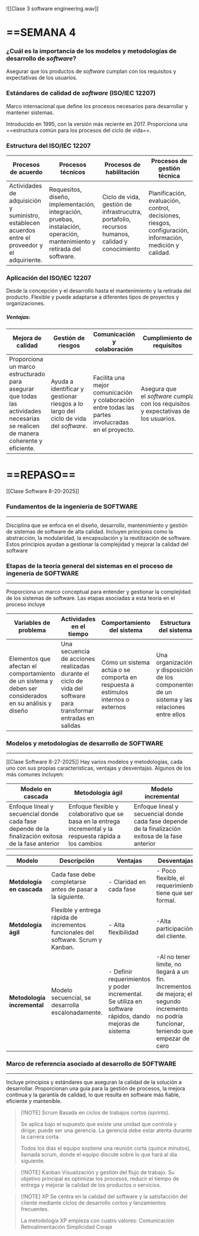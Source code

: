 ![[Clase 3 software engineering.wav]]
# ==SEMANA 4

### ¿Cuál es la importancia de los modelos y metodologías de desarrollo de _software_?

Asegurar que los productos de _software_ cumplan con los requisitos y expectativas de los usuarios.

### Estándares de calidad de _software_ (ISO/IEC 12207)

Marco internacional que define los procesos necesarios para desarrollar y mantener sistemas.

Introducido en 1995, con la versión más reciente en 2017. Proporciona una ==estructura común para los procesos del ciclo de vida==.

### Estructura del ISO/IEC 12207

| Procesos de acuerdo                                                                               | Procesos técnicos                                                                                                        | Procesos de habilitación                                                                       | Procesos de gestión técnica                                                                              |
| ------------------------------------------------------------------------------------------------- | ------------------------------------------------------------------------------------------------------------------------ | ---------------------------------------------------------------------------------------------- | -------------------------------------------------------------------------------------------------------- |
| Actividades de adquisición y suministro, establecen acuerdos entre el proveedor y el adquiriente. | Requesitos, diseño, implementación, integración, pruebas, instalación, operación, mantenimiento y retirada del software. | Ciclo de vida, gestión de infrastrucutra, portafolio, recursos humanos, calidad y conocimiento | Planificación, evaluación, control, decisiones, riesgos, configuración, información, medición y calidad. |
### Aplicación del ISO/IEC 12207

Desde la concepción y el desarrollo hasta el mantenimiento y la retirada del producto. Flexible y puede adaptarse a diferentes tipos de proyectos y organizaciones.

##### Ventajas:

| Mejora de calidad                                                                                                                 | Gestión de riesgos                                                                   | Comunicación y colaboración                                                                        | Cumplimiento de requisitos                                                          |
| --------------------------------------------------------------------------------------------------------------------------------- | ------------------------------------------------------------------------------------ | -------------------------------------------------------------------------------------------------- | ----------------------------------------------------------------------------------- |
| Proporciona un marco estructurado para asegurar que todas las actividades necesarias se realicen de manera coherente y eficiente. | Ayuda a identificar y gestionar riesgos a lo largo del ciclo de vida del _software_. | Facilita una mejor comunicación y colaboración entre todas las partes involucradas en el proyecto. | Asegura que el _software_ cumpla con los requisitos y expectativas de los usuarios. |
# ==REPASO==
[[Clase Software 8-20-2025]]
### Fundamentos de la ingeniería de SOFTWARE
---
Disciplina que se enfoca en el diseño, desarrollo, mantenimiento y gestión de sistemas de software de alta calidad. Incluyen principios como la abstracción, la modularidad, la encapsulación y la reutilización de software. Estos principios ayudan a gestionar la complejidad y mejorar la calidad del software
### Etapas de la teoría general del sistemas en el proceso de ingenería de SOFTWARE
---
Proporciona un marco conceptual para entender y gestionar la complejidad de los sistemas de software. Las etapas asociadas a esta teoría en el proceso incluye

| Variables de problema                                                                                  | Actividades en el tiempo                                                                                        | Comportamiento del sistema                                                       | Estructura del sistema                                                                       |
| ------------------------------------------------------------------------------------------------------ | --------------------------------------------------------------------------------------------------------------- | -------------------------------------------------------------------------------- | -------------------------------------------------------------------------------------------- |
| Elementos que afectan el comportamiento de un sistema y deben ser considerados en su análisis y diseño | Una secuencia de acciones realizadas durante el ciclo de vida del software para transformar entradas en salidas | Cómo un sistema actúa o se comporta en respuesta a estímulos internos o externos | Una organización y disposición de los componentes de un sistema y las relaciones entre ellos |

### Modelos y metodologías de desarrollo de SOFTWARE
---
[[Clase Software 8-27-2025]]
Hay varios modelos y metodologías, cada uno con sus propias características, ventajas y desventajas. Algunos de los más comunes incluyen:

| Modelo en cascada                                                                                  | Metodología ágil                                                                                          | Modelo incremental                                                                                 |
| -------------------------------------------------------------------------------------------------- | --------------------------------------------------------------------------------------------------------- | -------------------------------------------------------------------------------------------------- |
| Enfoque lineal y secuencial donde cada fase depende de la finalización exitosa de la fase anterior | Enfoque flexible y colaborativo que se basa en la entrega incremental y la respuesta rápida a los cambios | Enfoque lineal y secuencial donde cada fase depende de la finalización exitosa de la fase anterior |

| Modelo                      | Descripción                                                                        | Ventajas                                                                                               | Desventajas                                                                                                                              |
| --------------------------- | ---------------------------------------------------------------------------------- | ------------------------------------------------------------------------------------------------------ | ---------------------------------------------------------------------------------------------------------------------------------------- |
| **Metdología en cascada**   | Cada fase debe completarse antes de pasar a la siguiente.                          | - Claridad en cada fase                                                                                | - Poco flexible, el requerimiento tiene que ser formal.                                                                                  |
| **Metdología ágil**         | Flexible y entrega rápida de incrementos funcionales del software. Scrum y Kanban. | - Alta flexibilidad                                                                                    | -Alta participación del cliente.                                                                                                         |
| **Metodología incremental** | Modelo secuencial, se desarrolla escalonadamente.                                  | - Definir requerimientos y poder incremental. Se utiliza en software rápidos, dando mejoras de sistema | -Al no tener limite, no llegará a un fin. Incrementos de mejora; el segundo incremento no podría funcionar, teniendo que empezar de cero |

### Marco de referencia asociado al desarrollo de SOFTWARE
---
Incluye principios y estándares que aseguran la calidad de la solución a desarrollar. Proporcionan una guía para la gestión de procesos, la mejora continua y la garantía de calidad, lo que resulta en software más fiable, eficiente y mantenible.


> [!NOTE] Scrum
> Basada en ciclos de trabajos cortos (sprints).
> 
> Se aplica bajo el supuesto que existe una unidad que controla y dirige; puede ser una gerencia. La gerencia debe estar atenta durante la carrera corta.
>
> Todos los días el equipo sostiene una reunión corta (quince minutos), llamada scrum, donde el equipo discute sobre lo que hará al día siguiente.


> [!NOTE] Kanban
> Visualización y gestión del flujo de trabajo. Su objetivo principal es optimizar los procesos, reducir el tiempo de entrega y mejorar la calidad de los productos o servicios.


> [!NOTE] XP
> Se centra en la calidad del software y la satisfacción del cliente mediante ciclos de desarrollo cortos y lanzamientos frecuentes.
> 
> La metodología XP empieza con cuatro valores:
> Comunicación
> Retroalimentación
> Simplicidad
> Coraje



